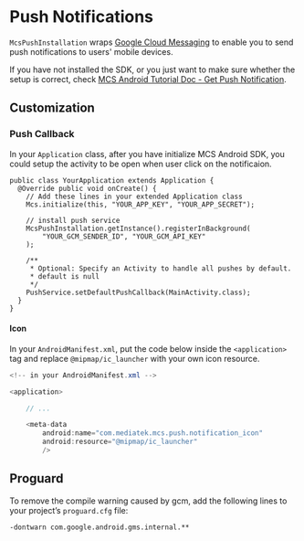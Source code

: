 # Push Notifications

`McsPushInstallation` wraps [Google Cloud Messaging][gcm] to enable you to send push notifications to users' mobile devices.

If you have not installed the SDK, or you just want to make sure whether the setup is correct, check [MCS Android Tutorial Doc - Get Push Notification][sdk-tutorial-notif].




## Customization


### Push Callback

In your `Application` class, after you have initialize MCS Android SDK, you could setup the activity to be open when user click on the notificaion.

```
public class YourApplication extends Application {
  @Override public void onCreate() {
    // Add these lines in your extended Application class
    Mcs.initialize(this, "YOUR_APP_KEY", "YOUR_APP_SECRET");
    
    // install push service
    McsPushInstallation.getInstance().registerInBackground(
        "YOUR_GCM_SENDER_ID", "YOUR_GCM_API_KEY"
    );

    /**
     * Optional: Specify an Activity to handle all pushes by default.
     * default is null
     */
    PushService.setDefaultPushCallback(MainActivity.class);
  }
}
```

#### Icon

In your `AndroidManifest.xml`, put the code below inside the `<application>` tag and replace `@mipmap/ic_launcher` with your own icon resource.

```java
<!-- in your AndroidManifest.xml -->

<application>

    // ...

    <meta-data
        android:name="com.mediatek.mcs.push.notification_icon"
        android:resource="@mipmap/ic_launcher"
        />
```

## Proguard

To remove the compile warning caused by gcm, add the following lines to your project’s `proguard.cfg` file:

```
-dontwarn com.google.android.gms.internal.**
```


[gcm]: https://developers.google.com/cloud-messaging/
[sdk-tutorial-notif]: https://mtk-mcs.gitbooks.io/mcs-sdk-android-tutorial-doc/content/get_push_notification.html